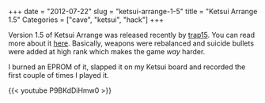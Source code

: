 +++
date = "2012-07-22"
slug = "ketsui-arrange-1-5"
title = "Ketsui Arrange 1.5"
Categories = ["cave", "ketsui", "hack"]
+++

Version 1.5 of Ketsui Arrange was released recently by [trap15](https://twitter.com/trap0xf).  You can read more about it [here](http://dodonpachi.daifukkat.su/ketarr/). Basically, weapons were rebalanced and suicide bullets were added at high rank which makes the game _way_ harder.

I burned an EPROM of it, slapped it on my Ketsui board and recorded the first couple of times I played it.

{{< youtube P9BKdDiHmw0  >}}

